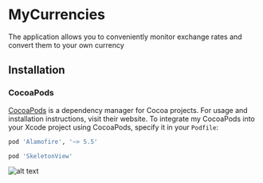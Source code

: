 # MyCurrencies

The application allows you to conveniently monitor exchange rates and convert them to your own currency
## Installation

### CocoaPods

[CocoaPods](https://cocoapods.org) is a dependency manager for Cocoa projects. For usage and installation instructions, visit their website. To integrate my CocoaPods into your Xcode project using CocoaPods, specify it in your `Podfile`:

```ruby
pod 'Alamofire', '~> 5.5'
```
```ruby
pod 'SkeletonView'
```
![alt text](https://static.tildacdn.com/tild6139-6461-4930-b732-306166363563/MyCurrencies.png)
